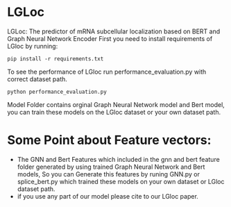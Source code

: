 # LGLoc
LGLoc: The predictor of mRNA subcellular localization based on BERT and Graph Neural Network Encoder
First you need to install requirements of LGloc by running:
```
pip install -r requirements.txt

```
To see the performance of LGloc run performance_evaluation.py with correct dataset path.

``` 
python performance_evaluation.py

```
Model Folder contains orginal Graph Neural Network model and Bert model, you can train these models on the LGloc dataset or your own dataset path.

# Some Point about Feature vectors:
- The GNN and Bert Features which included in the gnn and bert feature folder generated by using trained Graph Neural Network and Bert models, So you can Generate this features by runing GNN.py or splice_bert.py which trained these models on your own dataset or LGloc dataset path.
- if you use any part of our model please cite to our LGloc paper.
   
